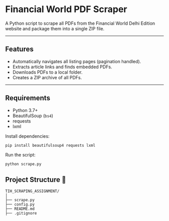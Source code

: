 # Financial World PDF Scraper

A Python script to scrape all PDFs from the Financial World Delhi Edition website and package them into a single ZIP file.

---

## Features

- Automatically navigates all listing pages (pagination handled).
- Extracts article links and finds embedded PDFs.
- Downloads PDFs to a local folder.
- Creates a ZIP archive of all PDFs.

---

## Requirements

- Python 3.7+
- BeautifulSoup (`bs4`)
- requests
- lxml

Install dependencies:

```bash
pip install beautifulsoup4 requests lxml
```

Run the script:

```
python scrape.py
```

## Project Structure 📂

```
TIH_SCRAPING_ASSIGNMENT/
│
├── scrape.py
├── config.py
├── README.md
├── .gitignore
```
